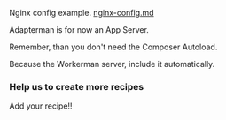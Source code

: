 
Nginx config example. [nginx-config.md](nginx-config.md)

Adapterman is for now an App Server.


Remember, than you don't need the Composer Autoload.

Because the Workerman server, include it automatically.

### Help us to create more recipes

Add your recipe!!
